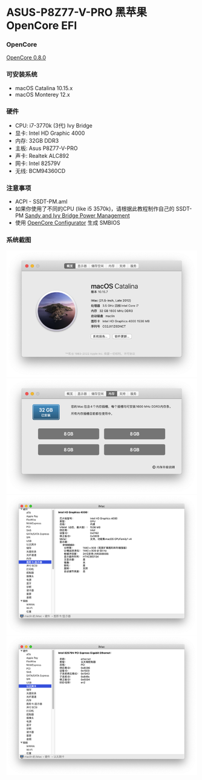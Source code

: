 # ASUS-P8Z77-V-PRO 黑苹果 OpenCore EFI

### OpenCore

[OpenCore 0.8.0](https://github.com/acidanthera/OpenCorePkg)

### 可安装系统

- macOS Catalina 10.15.x
- macOS Monterey 12.x

### 硬件

- CPU: i7-3770k (3代) Ivy Bridge
- 显卡: Intel HD Graphic 4000
- 内存: 32GB DDR3
- 主板: Asus P8Z77-V-PRO
- 声卡: Realtek ALC892
- 网卡: Intel 82579V
- 无线: BCM94360CD

### 注意事项
 - ACPI - SSDT-PM.aml
 - 如果你使用了不同的CPU (like i5 3570k)，请根据此教程制作自己的 SSDT-PM [Sandy and Ivy Bridge Power Management](https://dortania.github.io/OpenCore-Post-Install/universal/pm.html#sandy-and-ivy-bridge-power-management)  
 - 使用 [OpenCore Configurator](https://mackie100projects.altervista.org/opencore-configurator/) 生成 SMBIOS
 
### 系统截图
![image](https://github.com/Hackintosh-EFI-R/ASUS-P8Z77-V-PRO-OpenCore/blob/main/ScreenShot/01.png)
![image](https://github.com/Hackintosh-EFI-R/ASUS-P8Z77-V-PRO-OpenCore/blob/main/ScreenShot/02.png)
![image](https://github.com/Hackintosh-EFI-R/ASUS-P8Z77-V-PRO-OpenCore/blob/main/ScreenShot/03.png)
![image](https://github.com/Hackintosh-EFI-R/ASUS-P8Z77-V-PRO-OpenCore/blob/main/ScreenShot/04.png)